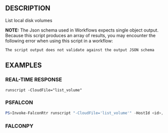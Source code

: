 ## DESCRIPTION
List local disk volumes

**NOTE:** The Json schema used in Workflows expects single object output. Because this script produces an array of
results, you may encounter the following error when using this script in a workflow:

```The script output does not validate against the output JSON schema```

## EXAMPLES

### REAL-TIME RESPONSE
```
runscript -CloudFile="list_volume"
```
### PSFALCON
```powershell
PS>Invoke-FalconRtr runscript "-CloudFile='list_volume'" -HostId <id>, <id>
```
### FALCONPY